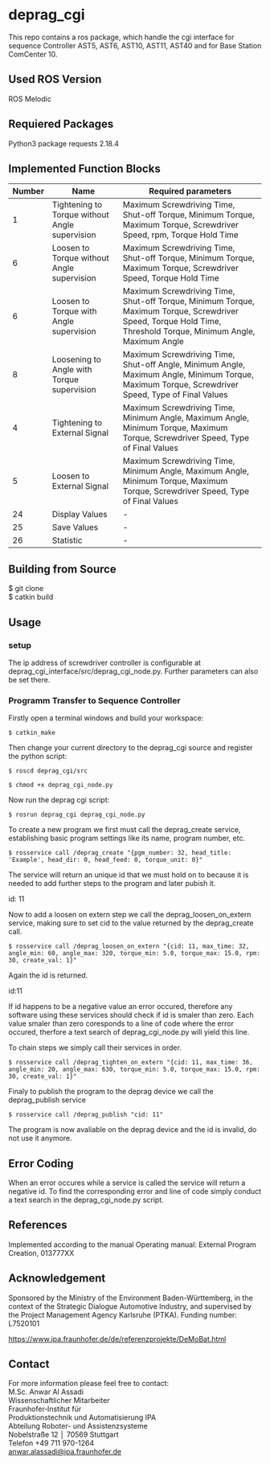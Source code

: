 # deprag_cgi
This repo contains a ros package, which handle the cgi interface for sequence Controller AST5, AST6, AST10, AST11, AST40 and for Base Station ComCenter 10.


##  Used ROS Version
ROS Melodic 

## Requiered Packages
Python3 package requests 2.18.4

## Implemented Function Blocks

| Number        | Name           | Required parameters  |
| ------------- |-------------|-------------|
|   1   |Tightening to Torque without Angle supervision |Maximum Screwdriving Time, Shut-off Torque, Minimum Torque, Maximum Torque, Screwdriver Speed, rpm, Torque Hold Time |
|   6   |Loosen to Torque without Angle supervision     |Maximum Screwdriving Time, Shut-off Torque, Minimum Torque, Maximum Torque, Screwdriver Speed, Torque Hold Time|
|   6   |Loosen to Torque with Angle supervision      |Maximum Screwdriving Time, Shut-off Torque, Minimum Torque, Maximum Torque, Screwdriver Speed, Torque Hold Time, Threshold Torque, Minimum Angle, Maximum Angle|
|   8   |Loosening to Angle with Torque supervision     |Maximum Screwdriving Time, Shut-off Angle, Minimum Angle, Maximum Angle, Minimum Torque, Maximum Torque, Screwdriver Speed, Type of Final Values|
|   4   |Tightening to External Signal      |Maximum Screwdriving Time, Minimum Angle, Maximum Angle, Minimum Torque, Maximum Torque, Screwdriver Speed, Type of Final Values|
|   5   |Loosen to External Signal     |Maximum Screwdriving Time, Minimum Angle, Maximum Angle, Minimum Torque, Maximum Torque, Screwdriver Speed, Type of Final Values|
|   24  |Display Values      |- |
|   25  |Save Values      |- |
|   26  |Statistic      |-|

## Building from Source
$ git clone <br/>
$ catkin build <br/>

## Usage
### setup

The ip address of screwdriver controller is configurable at
deprag_cgi_interface/src/deprag_cgi_node.py. Further parameters can
also be set there.

### Programm Transfer to Sequence Controller

Firstly open a terminal windows and build your workspace:
```
$ catkin_make
```
Then change your current directory to the deprag_cgi source and register the python script:
```
$ roscd deprag_cgi/src

$ chmod +x deprag_cgi_node.py
```
Now run the deprag cgi script:
```
$ rosrun deprag_cgi deprag_cgi_node.py
```
To create a new program we first must call the deprag_create service, establishing basic program settings like its name, program number, etc.
```
$ rosservice call /deprag_create "{pgm_number: 32, head_title: 'Example', head_dir: 0, head_feed: 0, torque_unit: 0}"
```
The service will return an unique id that we must hold on to because it is needed to add further steps to the program and later pubish it.

id: 11

Now to add a loosen on extern step we call the deprag_loosen_on_extern service, making sure to set cid to the value returned by the deprag_create call.
```
$ rosservice call /deprag_loosen_on_extern "{cid: 11, max_time: 32, angle_min: 60, angle_max: 320, torque_min: 5.0, torque_max: 15.0, rpm: 30, create_val: 1}"
```
Again the id is returned.

id:11

If id happens to be a negative value an error occured, therefore any software using these services should check if id is smaler than zero. Each value smaler than zero coresponds to a line of code where the error occured, therfore a text search of deprag_cgi_node.py will yield this line.

To chain steps we simply call their services in order.
```
$ rosservice call /deprag_tighten_on_extern "{cid: 11, max_time: 36, angle_min: 20, angle_max: 630, torque_min: 5.0, torque_max: 15.0, rpm: 30, create_val: 1}"
```
Finaly to publish the program to the deprag device we call the deprag_publish service
```
$ rosservice call /deprag_publish "cid: 11"
```
The program is now avaliable on the deprag device and the id is invalid, do not use it anymore.



## Error Coding 
When an error occures while a service is called the service will return a negative id. To find the corresponding error and line of code
simply conduct a text search in the deprag_cgi_node.py script.

## References
Implemented according to the manual Operating manual: External Program Creation, 013777XX


## Acknowledgement
Sponsored by the Ministry of the Environment Baden-Württemberg, in the context of the Strategic Dialogue Automotive Industry, and supervised by the Project Management Agency Karlsruhe (PTKA). Funding number: L7520101

https://www.ipa.fraunhofer.de/de/referenzprojekte/DeMoBat.html

## Contact
For more information please feel free to contact: <br />
M.Sc. Anwar Al Assadi<br />
Wissenschaftlicher Mitarbeiter<br />
Fraunhofer‐Institut für<br />
Produktionstechnik und Automatisierung IPA<br />
Abteilung Roboter- und Assistenzsysteme<br />
Nobelstraße 12 │ 70569 Stuttgart <br />
Telefon +49 711 970-1264 <br />
anwar.alassadi@ipa.fraunhofer.de<br />
